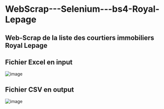 # WebScrap---Selenium---bs4-Royal-Lepage

## Web-Scrap de la liste des courtiers immobiliers Royal Lepage

## Fichier Excel en input
![image](https://user-images.githubusercontent.com/46763189/123525797-68b98700-d6a1-11eb-818a-92284f298938.png)

## Fichier CSV en output
![image](https://user-images.githubusercontent.com/46763189/123525822-88e94600-d6a1-11eb-9688-e8c317cbb9f0.png)


